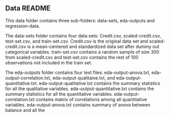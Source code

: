 ## Data README

This data folder contains three sub-folders: data-sets, eda-outputs and regression-data.

The data-sets folder contains four data sets: Credit.csv, scaled-credit.csv, test-set.csv, and train-set.csv.
	Credit.csv is the original data set and scaled-credit.csv is a mean-centered and standardized data set after dummy out categorical variables.
	train-set.csv contains a random sample of size 300 from scaled-credit.csv and test-set.csv contains the rest of 100 observations not included in the train set. 

The eda-outputs folder contains four text files: eda-output-anova.txt, eda-output-correlation.txt, eda-output-qualitaive.txt, and eda-output-quantitative.txt.
	eda-output-qualitative.txt contains the summary statistics for all the qualitative variables.
	eda-output-quantitative.txt contains the summary statistics for all the quantitative variables.
	eda-output-correlation.txt contains matrix of correlations among all quantitative variables.
	eda-output-anova.txt contains summary of anova between balance and all the 
  
